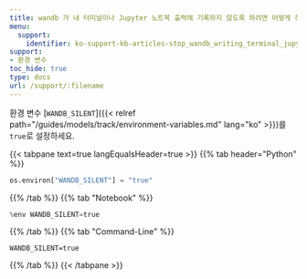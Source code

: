 ```yaml
---
title: wandb 가 내 터미널이나 Jupyter 노트북 출력에 기록하지 않도록 하려면 어떻게 하나요?
menu:
  support:
    identifier: ko-support-kb-articles-stop_wandb_writing_terminal_jupyter_notebook_output
support:
- 환경 변수
toc_hide: true
type: docs
url: /support/:filename
---
```


환경 변수 [`WANDB_SILENT`]({{< relref path="/guides/models/track/environment-variables.md" lang="ko" >}})를 `true`로 설정하세요.

{{< tabpane text=true langEqualsHeader=true >}}
  {{% tab header="Python" %}}
```python
os.environ["WANDB_SILENT"] = "true"
```
  {{% /tab %}}
  {{% tab "Notebook" %}}
```python
%env WANDB_SILENT=true
```
  {{% /tab %}}
  {{% tab "Command-Line" %}}
```shell
WANDB_SILENT=true
```
  {{% /tab %}}
{{< /tabpane >}}